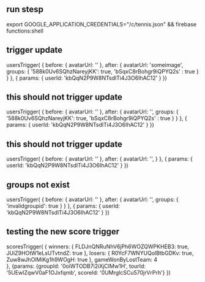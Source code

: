 ## run stesp

export GOOGLE_APPLICATION_CREDENTIALS="/c/tennis.json" && firebase functions:shell

## trigger update

usersTrigger(
{
before: { avatarUrl: '' },
after: {
avatarUrl: 'someimage',
groups: { '588k0Uv6SQhzNareyjKK': true, 'bSqxC8rBohgr9iQPYQ2s' : true }
}
},
{ params: { userId: 'kbQqN2P9W8NTsdlTi4J3O6IhAC12' } })

## this should not trigger update

usersTrigger(
{
before: { avatarUrl: '' },
after: {
avatarUrl: '',
groups: { '588k0Uv6SQhzNareyjKK': true, 'bSqxC8rBohgr9iQPYQ2s' : true }
}
},
{ params: { userId: 'kbQqN2P9W8NTsdlTi4J3O6IhAC12' } })

## this should not trigger update

usersTrigger(
{
before: { avatarUrl: '' },
after: {
avatarUrl: '',
}
},
{ params: { userId: 'kbQqN2P9W8NTsdlTi4J3O6IhAC12' } })

## groups not exist

usersTrigger(
{
before: { avatarUrl: '' },
after: {
avatarUrl: '',
groups: { 'invalidgroupid': true }
}
},
{ params: { userId: 'kbQqN2P9W8NTsdlTi4J3O6IhAC12' } })

## testing the new score trigger

scoresTrigger(
{
winners: {
FLDJnQNRuNhV6jPh6WOZQWPKHEB3: true,
JUiZ9HOtW1eLsUTvtndZ: true
},
losers: {
R0YcF7WNYUQolBtbGDKv: true,
Zuw8wJhOlMiKg1h9WOgH: true
},
gameWonByLostTeam: 4  
},
{params: {groupId: '0oiWTODB7i2iXjCIMw1H', tourId: '5UEwlZqwV0aF1OJxfqmb', scoreId: '0UMrglcSCu570jrVrPrh'}
})
